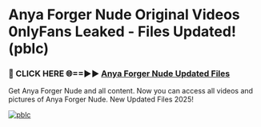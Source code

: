 # Anya Forger Nude Original Videos 0nlyFans Leaked - Files Updated! (pblc)

<h3>🔴 CLICK HERE 🌐==►► <a href="https://tinyurl.com/5h6xmrr3" rel="nofollow">Anya Forger Nude Updated Files</a></h3>

Get Anya Forger Nude and all content. Now you can access all videos and pictures of Anya Forger Nude. New Updated Files 2025!

[![pblc](https://i.imgur.com/KVD873Z.gif)](https://tinyurl.com/5h6xmrr3)
